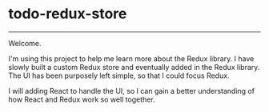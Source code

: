 # todo-redux-store
---

Welcome.

I'm using this project to help me learn more about the Redux library. I have slowly built a custom Redux store and eventually added in the Redux library. The UI has been purposely left simple, so that I could focus Redux.

I will adding React to handle the UI, so I can gain a better understanding of how React and Redux work so well together.
